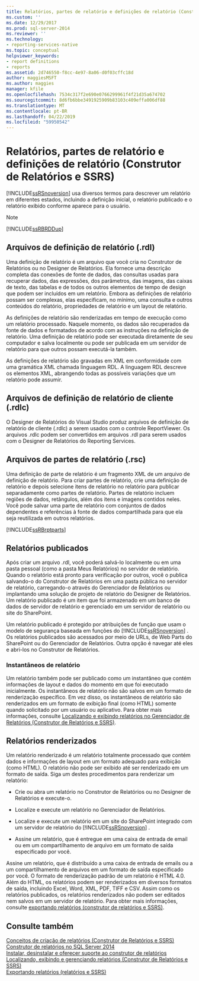 ```yaml
---
title: Relatórios, partes de relatório e definições de relatório (Construtor de Relatórios e SSRS) | Microsoft Docs
ms.custom: ''
ms.date: 12/29/2017
ms.prod: sql-server-2014
ms.reviewer: ''
ms.technology:
- reporting-services-native
ms.topic: conceptual
helpviewer_keywords:
- report definitions
- reports
ms.assetid: 2d746550-f8cc-4e97-8a06-d0f03cffc18d
author: maggiesMSFT
ms.author: maggies
manager: kfile
ms.openlocfilehash: 7534c317f2e690e0766299961f4f21d35a674702
ms.sourcegitcommit: 8d6fb6bbe3491925909b83103c409effa006df88
ms.translationtype: MT
ms.contentlocale: pt-BR
ms.lasthandoff: 04/22/2019
ms.locfileid: "59950542"
---
```

# <a name="reports-report-parts-and-report-definitions-report-builder-and-ssrs"></a>Relatórios, partes de relatório e definições de relatório (Construtor de Relatórios e SSRS)
  [!INCLUDE[ssRSnoversion](../../includes/ssrsnoversion-md.md)] usa diversos termos para descrever um relatório em diferentes estados, incluindo a definição inicial, o relatório publicado e o relatório exibido conforme aparece para o usuário.  
  
> [!NOTE]  
>  [!INCLUDE[ssRBRDDup](../../includes/ssrbrddup-md.md)]  
  
## <a name="report-definition-rdl-files"></a>Arquivos de definição de relatório (.rdl)  
 Uma definição de relatório é um arquivo que você cria no Construtor de Relatórios ou no Designer de Relatórios. Ela fornece uma descrição completa das conexões de fonte de dados, das consultas usadas para recuperar dados, das expressões, dos parâmetros, das imagens, das caixas de texto, das tabelas e de todos os outros elementos de tempo de design que podem ser incluídos em um relatório. Embora as definições de relatório possam ser complexas, elas especificam, no mínimo, uma consulta e outros conteúdos do relatório, propriedades de relatório e um layout de relatório.  
  
 As definições de relatório são renderizadas em tempo de execução como um relatório processado. Naquele momento, os dados são recuperados da fonte de dados e formatados de acordo com as instruções na definição de relatório. Uma definição de relatório pode ser executada diretamente de seu computador e salva localmente ou pode ser publicada em um servidor de relatório para que outros possam executá-la também.  
  
 As definições de relatório são gravadas em XML em conformidade com uma gramática XML chamada linguagem RDL. A linguagem RDL descreve os elementos XML, abrangendo todas as possíveis variações que um relatório pode assumir.  
  
## <a name="client-report-definition-rdlc-files"></a>Arquivos de definição de relatório de cliente (.rdlc)  
 O Designer de Relatórios do Visual Studio produz arquivos de definição de relatório de cliente (.rdlc) a serem usados com o controle ReportViewer. Os arquivos .rdlc podem ser convertidos em arquivos .rdl para serem usados com o Designer de Relatórios do Reporting Services.  
  
## <a name="report-part-rsc-files"></a>Arquivos de partes de relatório (.rsc)  
 Uma definição de parte de relatório é um fragmento XML de um arquivo de definição de relatório. Para criar partes de relatório, crie uma definição de relatório e depois selecione itens de relatório no relatório para publicar separadamente como partes de relatório. Partes de relatório incluem regiões de dados, retângulos, além dos itens e imagens contidos neles. Você pode salvar uma parte de relatório com conjuntos de dados dependentes e referências à fonte de dados compartilhada para que ela seja reutilizada em outros relatórios.  
  
 [!INCLUDE[ssRBrptparts](../../includes/ssrbrptparts-md.md)]  
  
## <a name="published-reports"></a>Relatórios publicados  
 Após criar um arquivo .rdl, você poderá salvá-lo localmente ou em uma pasta pessoal (como a pasta Meus Relatórios) no servidor de relatório. Quando o relatório está pronto para verificação por outros, você o publica salvando-o do Construtor de Relatórios em uma pasta pública no servidor de relatório, carregando-o através do Gerenciador de Relatórios ou implantando uma solução de projeto de relatório do Designer de Relatórios. Um relatório publicado é um item que foi armazenado em um banco de dados de servidor de relatório e gerenciado em um servidor de relatório ou site do SharePoint.  
  
 Um relatório publicado é protegido por atribuições de função que usam o modelo de segurança baseada em funções do [!INCLUDE[ssRSnoversion](../../includes/ssrsnoversion-md.md)] . Os relatórios publicados são acessados por meio de URLs, de Web Parts do SharePoint ou do Gerenciador de Relatórios. Outra opção é navegar até eles e abri-los no Construtor de Relatórios.  
  
### <a name="report-snapshots"></a>Instantâneos de relatório  
 Um relatório também pode ser publicado como um instantâneo que contém informações de layout e dados do momento em que foi executado inicialmente. Os instantâneos de relatório não são salvos em um formato de renderização específico. Em vez disso, os instantâneos de relatório são renderizados em um formato de exibição final (como HTML) somente quando solicitado por um usuário ou aplicativo. Para obter mais informações, consulte [Localizando e exibindo relatórios no Gerenciador de Relatórios &#40;Construtor de Relatórios e SSRS&#41;](../report-builder/finding-and-viewing-reports-in-the-web-portal-report-builder-and-ssrs.md).  
  
## <a name="rendered-reports"></a>Relatórios renderizados  
 Um relatório renderizado é um relatório totalmente processado que contém dados e informações de layout em um formato adequado para exibição (como HTML). O relatório não pode ser exibido até ser renderizado em um formato de saída. Siga um destes procedimentos para renderizar um relatório:  
  
-   Crie ou abra um relatório no Construtor de Relatórios ou no Designer de Relatórios e execute-o.  
  
-   Localize e execute um relatório no Gerenciador de Relatórios.  
  
-   Localize e execute um relatório em um site do SharePoint integrado com um servidor de relatório do [!INCLUDE[ssRSnoversion](../../includes/ssrsnoversion-md.md)] .  
  
-   Assine um relatório, que é entregue em uma caixa de entrada de email ou em um compartilhamento de arquivo em um formato de saída especificado por você.  
  
 Assine um relatório, que é distribuído a uma caixa de entrada de emails ou a um compartilhamento de arquivos em um formato de saída especificado por você. O formato de renderização padrão de um relatório é HTML 4.0. Além do HTML, os relatórios podem ser renderizados em diversos formatos de saída, incluindo Excel, Word, XML, PDF, TIFF e CSV. Assim como os relatórios publicados, os relatórios renderizados não podem ser editados nem salvos em um servidor de relatório. Para obter mais informações, consulte [exportando relatórios &#40;construtor de relatórios e SSRS&#41;](../report-builder/export-reports-report-builder-and-ssrs.md).  
  
## <a name="see-also"></a>Consulte também  
 [Conceitos de criação de relatórios &#40;Construtor de Relatórios e SSRS&#41;](report-authoring-concepts-report-builder-and-ssrs.md)   
 [Construtor de relatórios no SQL Server 2014](../report-builder/report-builder-in-sql-server-2016.md)   
 [Instalar, desinstalar e oferecer suporte ao construtor de relatórios](../install-uninstall-and-report-builder-support.md)   
 [Localizando, exibindo e gerenciando relatórios &#40;Construtor de Relatórios e SSRS&#41;](../report-builder/finding-viewing-and-managing-reports-report-builder-and-ssrs.md)   
 [Exportando relatórios &#40;relatórios e SSRS&#41;](../report-builder/export-reports-report-builder-and-ssrs.md)  
  
  
